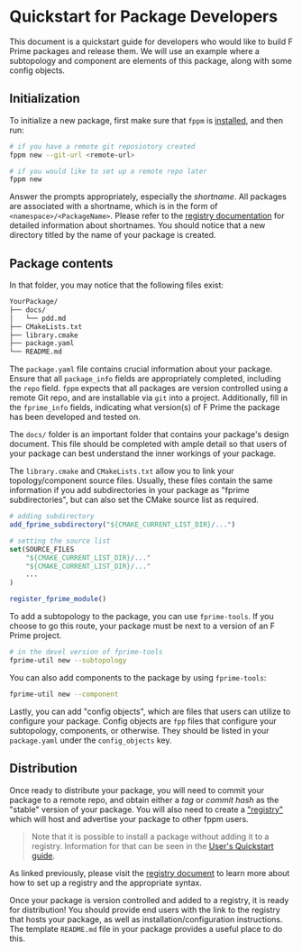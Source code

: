 # Quickstart for Package Developers

This document is a quickstart guide for developers who would like to build F Prime packages and release them. We will use an example where a subtopology and component are elements of this package, along with some config objects.

## Initialization

To initialize a new package, first make sure that `fppm` is [installed](../README.md), and then run:

```bash
# if you have a remote git reposiotory created
fppm new --git-url <remote-url>

# if you would like to set up a remote repo later
fppm new
```

Answer the prompts appropriately, especially the *shortname*. All packages are associated with a shortname, which is in the form of `<namespace>/<PackageName>`. Please refer to the [registry documentation](./Registries.md) for detailed information about shortnames. You should notice that a new directory titled by the name of your package is created. 

## Package contents

In that folder, you may notice that the following files exist:

```bash
YourPackage/
├── docs/
│   └── pdd.md
├── CMakeLists.txt
├── library.cmake
├── package.yaml
└── README.md
```

The `package.yaml` file contains crucial information about your package. Ensure that all `package_info` fields are appropriately completed, including the `repo` field. `fppm` expects that all packages are version controlled using a remote Git repo, and are installable via `git` into a project. Additionally, fill in the `fprime_info` fields, indicating what version(s) of F Prime the package has been developed and tested on.

The `docs/` folder is an important folder that contains your package's design document. This file should be completed with ample detail so that users of your package can best understand the inner workings of your package.

The `library.cmake` and `CMakeLists.txt` allow you to link your topology/component source files. Usually, these files contain the same information if you add subdirectories in your package as "fprime subdirectories", but can also set the CMake source list as required.

```cmake
# adding subdirectory
add_fprime_subdirectory("${CMAKE_CURRENT_LIST_DIR}/...")

# setting the source list
set(SOURCE_FILES
    "${CMAKE_CURRENT_LIST_DIR}/..."
    "${CMAKE_CURRENT_LIST_DIR}/..."
    ...
)

register_fprime_module()
```

To add a subtopology to the package, you can use `fprime-tools`. If you choose to go this route, your package must be next to a version of an F Prime project.

```bash
# in the devel version of fprime-tools
fprime-util new --subtopology
```

You can also add components to the package by using `fprime-tools`:

```bash
fprime-util new --component
```

Lastly, you can add "config objects", which are files that users can utilize to configure your package. Config objects are `fpp` files that configure your subtopology, components, or otherwise. They should be listed in your `package.yaml` under the `config_objects` key.

## Distribution

Once ready to distribute your package, you will need to commit your package to a remote repo, and obtain either a *tag* or *commit hash* as the "stable" version of your package. You will also need to create a ["registry"](./Registries.md) which will host and advertise your package to other fppm users.

> Note that it is possible to install a package without adding it to a registry. Information for that can be seen in the [User's Quickstart guide](./Quickstart-user.md). 

As linked previously, please visit the [registry document](./Registries.md) to learn more about how to set up a registry and the appropriate syntax.

Once your package is version controlled and added to a registry, it is ready for distribution! You should provide end users with the link to the registry that hosts your package, as well as installation/configuration instructions. The template `README.md` file in your package provides a useful place to do this.